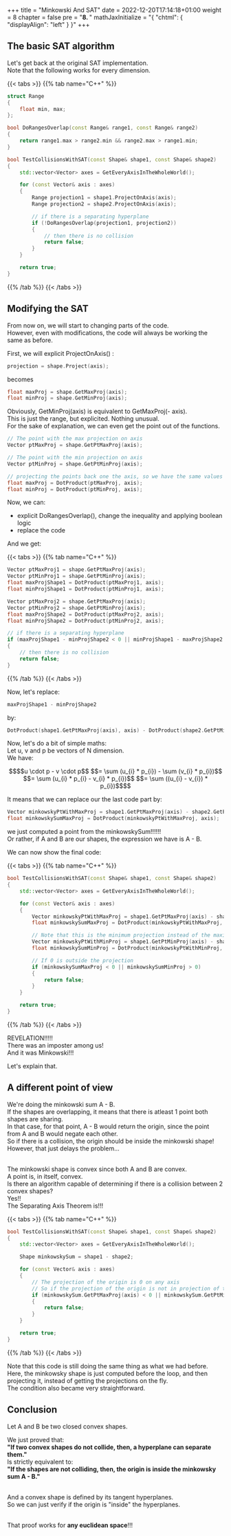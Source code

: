 +++
title = "Minkowski And SAT"
date = 2022-12-20T17:14:18+01:00
weight = 8
chapter = false
pre = "<b>8. </b>"
mathJaxInitialize = "{ \"chtml\": { \"displayAlign\": \"left\" } }"
+++

## The basic SAT algorithm

Let's get back at the original SAT implementation.\
Note that the following works for every dimension.

{{< tabs >}}
{{% tab name="C++" %}}
```cpp
struct Range
{
    float min, max;
};

bool DoRangesOverlap(const Range& range1, const Range& range2)
{
    return range1.max > range2.min && range2.max > range1.min;
}

bool TestCollisionsWithSAT(const Shape& shape1, const Shape& shape2)
{
    std::vector<Vector> axes = GetEveryAxisInTheWholeWorld();

    for (const Vector& axis : axes)
    {
        Range projection1 = shape1.ProjectOnAxis(axis);
        Range projection2 = shape2.ProjectOnAxis(axis);

        // if there is a separating hyperplane
        if (!DoRangesOverlap(projection1, projection2))
        {
            // then there is no collision
            return false; 
        }
    }

    return true;
}
```
{{% /tab %}}
{{< /tabs >}}

## Modifying the SAT

From now on, we will start to changing parts of the code.\
However, even with modifications, the code will always be working the same as before.

First, we will explicit ProjectOnAxis() : 
```cpp
projection = shape.Project(axis);
```

becomes 

```cpp
float maxProj = shape.GetMaxProj(axis);
float minProj = shape.GetMinProj(axis);
```

Obviously, GetMinProj(axis) is equivalent to GetMaxProj(- axis).\
This is just the range, but explicited. Nothing unusual.\
For the sake of explanation, we can even get the point out of the functions.

```cpp
// The point with the max projection on axis
Vector ptMaxProj = shape.GetPtMaxProj(axis);

// The point with the min projection on axis
Vector ptMinProj = shape.GetPtMinProj(axis); 

// projecting the points back one the axis, so we have the same values than before
float maxProj = DotProduct(ptMaxProj, axis); 
float minProj = DotProduct(ptMinProj, axis); 
```

Now, we can:
- explicit DoRangesOverlap(), change the inequality and applying boolean logic
- replace the code

And we get:

{{< tabs >}}
{{% tab name="C++" %}}
```cpp
Vector ptMaxProj1 = shape.GetPtMaxProj(axis);
Vector ptMinProj1 = shape.GetPtMinProj(axis); 
float maxProjShape1 = DotProduct(ptMaxProj1, axis); 
float minProjShape1 = DotProduct(ptMinProj1, axis); 

Vector ptMaxProj2 = shape.GetPtMaxProj(axis);
Vector ptMinProj2 = shape.GetPtMinProj(axis); 
float maxProjShape2 = DotProduct(ptMaxProj2, axis); 
float minProjShape2 = DotProduct(ptMinProj2, axis); 

// if there is a separating hyperplane
if (maxProjShape1 - minProjShape2 < 0 || minProjShape1 - maxProjShape2 > 0)
{
    // then there is no collision
    return false; 
}
```
{{% /tab %}}
{{< /tabs >}}

Now, let's replace:
```cpp
maxProjShape1 - minProjShape2
```
by: 
```cpp
DotProduct(shape1.GetPtMaxProj(axis), axis) - DotProduct(shape2.GetPtMinProj(axis), axis)
```

Now, let's do a bit of simple maths:\
Let u, v and p be vectors of N dimension.\
We have:

```math
$$u \cdot p - v \cdot p$$
$$= \sum (u_{i} * p_{i}) - \sum (v_{i} * p_{i})$$
$$= \sum (u_{i} * p_{i} - v_{i} * p_{i})$$
$$= \sum ((u_{i} - v_{i}) * p_{i})$$
```

It means that we can replace our the last code part by:
```cpp
Vector minkowskyPtWithMaxProj = shape1.GetPtMaxProj(axis) - shape2.GetPtMinProj(axis);
float minkowskySumMaxProj = DotProduct(minkowskyPtWithMaxProj, axis);
```

we just computed a point from the minkowskySum!!!!!!\
Or rather, if A and B are our shapes, the expression we have is A - B.

We can now show the final code:

{{< tabs >}}
{{% tab name="C++" %}}
```cpp
bool TestCollisionsWithSAT(const Shape& shape1, const Shape& shape2)
{
    std::vector<Vector> axes = GetEveryAxisInTheWholeWorld();

    for (const Vector& axis : axes)
    {
        Vector minkowskyPtWithMaxProj = shape1.GetPtMaxProj(axis) - shape2.GetPtMinProj(axis);
        float minkowskySumMaxProj = DotProduct(minkowskyPtWithMaxProj, axis);

        // Note that this is the minimum projection instead of the maximum we just computed above
        Vector minkowskyPtWithMinProj = shape1.GetPtMinProj(axis) - shape2.GetMaxProj(axis);
        float minkowskySumMinProj = DotProduct(minkowskyPtWithMinProj, axis);

        // If 0 is outside the projection
        if (minkowskySumMaxProj < 0 || minkowskySumMinProj > 0)
        {
            return false; 
        }
    }

    return true;
}
```
{{% /tab %}}
{{< /tabs >}}

REVELATION!!!!!\
There was an imposter among us!\
And it was Minkowski!!!

Let's explain that.

## A different point of view

We're doing the minkowski sum A - B.\
If the shapes are overlapping, it means that there is atleast 1 point both shapes are sharing.\
In that case, for that point, A - B would return the origin, since the point from A and B would negate each other.\
So if there is a collision, the origin should be inside the minkowski shape!\
However, that just delays the problem...

\
The minkowski shape is convex since both A and B are convex.\
A point is, in itself, convex.\
Is there an algorithm capable of determining if there is a collision between 2 convex shapes?\
Yes!!\
The Separating Axis Theorem is!!!

{{< tabs >}}
{{% tab name="C++" %}}
```cpp
bool TestCollisionsWithSAT(const Shape& shape1, const Shape& shape2)
{
    std::vector<Vector> axes = GetEveryAxisInTheWholeWorld();

    Shape minkowskySum = shape1 - shape2;

    for (const Vector& axis : axes)
    {
        // The projection of the origin is 0 on any axis
        // So if the projection of the origin is not in projection of the Minkowski shape:
        if (minkowskySum.GetPtMaxProj(axis) < 0 || minkowskySum.GetPtMinProj(axis) > 0)
        {
            return false; 
        }
    }

    return true;
}
```
{{% /tab %}}
{{< /tabs >}}

Note that this code is still doing the same thing as what we had before.\
Here, the minkowsky shape is just computed before the loop, and then projecting it, instead of getting the projections on the fly.\
The condition also became very straightforward.

## Conclusion

Let A and B be two closed convex shapes.

We just proved that:\
**"If two convex shapes do not collide, then, a hyperplane can separate them."**\
Is strictly equivalent to:\
**"If the shapes are not colliding, then, the origin is inside the minkowsky sum A - B."**

\
And a convex shape is defined by its tangent hyperplanes.\
So we can just verify if the origin is "inside" the hyperplanes.

\
That proof works for **any euclidean space**!!!

